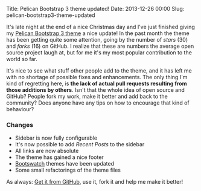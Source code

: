 Title: Pelican Bootstrap 3 theme updated!
Date: 2013-12-26 00:00
Slug: pelican-bootstrap3-theme-updated

It's late night at the end of a nice Christmas day and I've just finished giving my [Pelican Bootstrap 3 theme](https://github.com/DandyDev/pelican-bootstrap3) a nice update! In the past month the theme has been getting quite some attention, going by the number of _stars_ (30) and _forks_ (16) on GitHub. I realize that these are numbers the average open source project laugh at, but for me it's my most popular contribution to the world so far.

It's nice to see what stuff other people add to the theme, and it has left me with no shortage of possible fixes and enhancements. The only thing I'm kind of regretting here, is **the lack of actual pull requests resulting from those additions by others**. Isn't that the whole idea of open source and GitHub? People fork my work, make it better and add back to the community? Does anyone have any tips on how to encourage that kind of behaviour?

### Changes

* Sidebar is now fully configurable
* It's now possible to add _Recent Posts_ to the sidebar
* All links are now absolute
* The theme has gained a nice footer
* [Bootswatch](http://bootswatch.com/) themes have been updated
* Some small refactorings of the theme files

As always: [Get it from GitHub](https://github.com/DandyDev/pelican-bootstrap3), use it, fork it and help me make it better!





